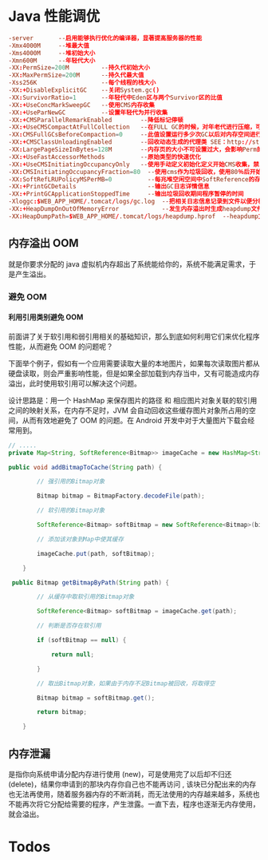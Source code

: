 # Java 性能调优

```conf
-server       --启用能够执行优化的编译器，显著提高服务器的性能
-Xmx4000M     --堆最大值
-Xms4000M     --堆初始大小
-Xmn600M      --年轻代大小
-XX:PermSize=200M         --持久代初始大小
-XX:MaxPermSize=200M      --持久代最大值
-Xss256K                  --每个线程的栈大小
-XX:+DisableExplicitGC    --关闭System.gc()
-XX:SurvivorRatio=1       --年轻代中Eden区与两个Survivor区的比值
-XX:+UseConcMarkSweepGC   --使用CMS内存收集
-XX:+UseParNewGC          --设置年轻代为并行收集
-XX:+CMSParallelRemarkEnabled        --降低标记停顿
-XX:+UseCMSCompactAtFullCollection   --在FULL GC的时候，对年老代进行压缩，可能会影响性能，但是可以消除碎片
-XX:CMSFullGCsBeforeCompaction=0     --此值设置运行多少次GC以后对内存空间进行压缩、整理
-XX:+CMSClassUnloadingEnabled        --回收动态生成的代理类 SEE：http://stackoverflow.com/questions/3334911/what-does-jvm-flag-cmsclassunloadingenabled-actually-do
-XX:LargePageSizeInBytes=128M        --内存页的大小不可设置过大，会影响Perm的大小
-XX:+UseFastAccessorMethods          --原始类型的快速优化
-XX:+UseCMSInitiatingOccupancyOnly   --使用手动定义初始化定义开始CMS收集，禁止hostspot自行触发CMS GC
-XX:CMSInitiatingOccupancyFraction=80  --使用cms作为垃圾回收，使用80％后开始CMS收集
-XX:SoftRefLRUPolicyMSPerMB=0          --每兆堆空闲空间中SoftReference的存活时间
-XX:+PrintGCDetails                    --输出GC日志详情信息
-XX:+PrintGCApplicationStoppedTime     --输出垃圾回收期间程序暂停的时间
-Xloggc:$WEB_APP_HOME/.tomcat/logs/gc.log  --把相关日志信息记录到文件以便分析.
-XX:+HeapDumpOnOutOfMemoryError            --发生内存溢出时生成heapdump文件
-XX:HeapDumpPath=$WEB_APP_HOME/.tomcat/logs/heapdump.hprof  --heapdump文件地址
```

## 内存溢出 OOM

就是你要求分配的 java 虚拟机内存超出了系统能给你的，系统不能满足需求，于是产生溢出。

### 避免 OOM

#### 利用引用类别避免 OOM

前面讲了关于软引用和弱引用相关的基础知识，那么到底如何利用它们来优化程序性能，从而避免 OOM 的问题呢？

下面举个例子，假如有一个应用需要读取大量的本地图片，如果每次读取图片都从硬盘读取，则会严重影响性能，但是如果全部加载到内存当中，又有可能造成内存溢出，此时使用软引用可以解决这个问题。

设计思路是：用一个 HashMap 来保存图片的路径 和 相应图片对象关联的软引用之间的映射关系，在内存不足时，JVM 会自动回收这些缓存图片对象所占用的空间，从而有效地避免了 OOM 的问题。在 Android 开发中对于大量图片下载会经常用到。

```java
// .....
private Map<String, SoftReference<Bitmap>> imageCache = new HashMap<String, SoftReference<Bitmap>>();

public void addBitmapToCache(String path) {

        // 强引用的Bitmap对象

        Bitmap bitmap = BitmapFactory.decodeFile(path);

        // 软引用的Bitmap对象

        SoftReference<Bitmap> softBitmap = new SoftReference<Bitmap>(bitmap);

        // 添加该对象到Map中使其缓存

        imageCache.put(path, softBitmap);

    }

 public Bitmap getBitmapByPath(String path) {

        // 从缓存中取软引用的Bitmap对象

        SoftReference<Bitmap> softBitmap = imageCache.get(path);

        // 判断是否存在软引用

        if (softBitmap == null) {

            return null;

        }

        // 取出Bitmap对象，如果由于内存不足Bitmap被回收，将取得空

        Bitmap bitmap = softBitmap.get();

        return bitmap;

    }
```

## 内存泄漏

是指你向系统申请分配内存进行使用 (new)，可是使用完了以后却不归还 (delete)，结果你申请到的那块内存你自己也不能再访问 , 该块已分配出来的内存也无法再使用，随着服务器内存的不断消耗，而无法使用的内存越来越多，系统也不能再次将它分配给需要的程序，产生泄露。一直下去，程序也逐渐无内存使用，就会溢出。

# Todos
